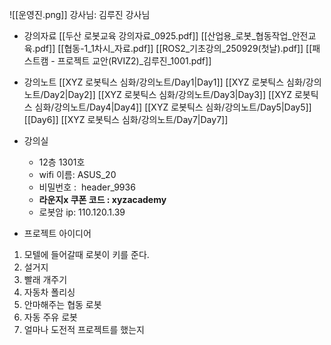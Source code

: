 ![[운영진.png]]
강사님: 김루진 강사님

- 강의자료
	[[두산 로봇교육 강의자료_0925.pdf]]
	[[산업용_로봇_협동작업_안전교육.pdf]]
	[[협동-1_1차시_자료.pdf]]
	[[ROS2_기초강의_250929(첫날).pdf]]
	[[패스트캠 - 프로젝트 교안(RVIZ2)_김루진_1001.pdf]]

	
- 강의노트
	[[XYZ 로봇틱스 심화/강의노트/Day1|Day1]]
	[[XYZ 로봇틱스 심화/강의노트/Day2|Day2]]
	[[XYZ 로봇틱스 심화/강의노트/Day3|Day3]]
	[[XYZ 로봇틱스 심화/강의노트/Day4|Day4]]
	[[XYZ 로봇틱스 심화/강의노트/Day5|Day5]]
	[[Day6]]
	[[XYZ 로봇틱스 심화/강의노트/Day7|Day7]]

- 강의실
	- 12층 1301호
	- wifi 이름: ASUS_20
	- 비밀번호 :  header_9936
	- **라운지x 쿠폰 코드 : xyzacademy**
	- 로봇암 ip: 110.120.1.39

- 프로젝트 아이디어
1. 모텔에 들어갈때 로봇이 키를 준다.
2. 설거지
3. 빨래 개주기
4. 자동차 폴리싱
5. 안마해주는 협동 로봇
6. 자동 주유 로봇
7. 얼마나 도전적 프로젝트를 했는지


